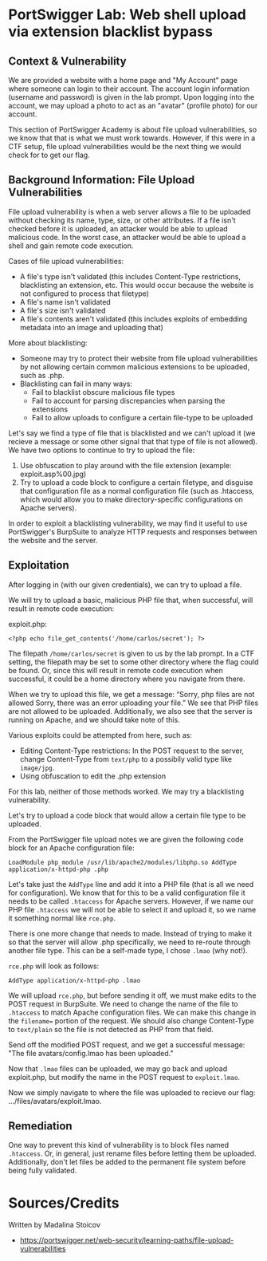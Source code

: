 # PortSwigger Lab: Web shell upload via extension blacklist bypass

## Context & Vulnerability

We are provided a website with a home page and "My Account" page where someone can login to their account. The account login information (username and password) is given in the lab prompt. Upon logging into the account, we may upload a photo to act as an "avatar" (profile photo) for our account. 

This section of PortSwigger Academy is about file upload vulnerabilities, so we know that that is what we must work towards. However, if this were in a CTF setup, file upload vulnerabilities would be the next thing we would check for to get our flag.

## Background Information: File Upload Vulnerabilities

File upload vulnerability is when a web server allows a file to be uploaded without checking its name, type, size, or other attributes. If a file isn't checked before it is uploaded, an attacker would be able to upload malicious code. In the worst case, an attacker would be able to upload a shell and gain remote code execution.

Cases of file upload vulnerabilities:
- A file's type isn't validated (this includes Content-Type restrictions, blacklisting an extension, etc. This would occur because the website is not configured to process that filetype)
- A file's name isn't validated
- A file's size isn't validated
- A file's contents aren't validated (this includes exploits of embedding metadata into an image and uploading that)

More about blacklisting:
- Someone may try to protect their website from file upload vulnerabilities by not allowing certain common malicious extensions to be uploaded, such as .php.
- Blacklisting can fail in many ways:
  	- Fail to blacklist obscure malicious file types
  	- Fail to account for parsing discrepancies when parsing the extensions
  	- Fail to allow uploads to configure a certain file-type to be uploaded

Let's say we find a type of file that is blacklisted and we can't upload it (we recieve a message or some other signal that that type of file is not allowed). We have two options to continue to try to upload the file:
1. Use obfuscation to play around with the file extension (example: exploit.asp%00.jpg)
2. Try to upload a code block to configure a certain filetype, and disguise that configuration file as a normal configuration file (such as .htaccess, which would allow you to make directory-specific configurations on Apache servers).

In order to exploit a blacklisting vulnerability, we may find it useful to use PortSwigger's BurpSuite to analyze HTTP requests and responses between the website and the server. 

## Exploitation

After logging in (with our given credentials), we can try to upload a file. 

We will try to upload a basic, malicious PHP file that, when successful, will result in remote code execution:

exploit.php:

`<?php echo file_get_contents('/home/carlos/secret'); ?>`

The filepath `/home/carlos/secret` is given to us by the lab prompt. In a CTF setting, the filepath may be set to some other directory where the flag could be found. Or, since this will result in remote code execution when successful, it could be a home directory where you navigate from there.

When we try to upload this file, we get a message: “Sorry, php files are not allowed Sorry, there was an error uploading your file.” We see that PHP files are not allowed to be uploaded. Additionally, we also see that the server is running on Apache, and we should take note of this.

Various exploits could be attempted from here, such as:
- Editing Content-Type restrictions: In the POST request to the server, change Content-Type from `text/php` to a possibily valid type like `image/jpg`.
- Using obfuscation to edit the .php extension

For this lab, neither of those methods worked. We may try a blacklisting vulnerability.

Let's try to upload a code block that would allow a certain file type to be uploaded.

From the PortSwigger file upload notes we are given the following code block for an Apache configuration file:

`LoadModule php_module /usr/lib/apache2/modules/libphp.so
      AddType application/x-httpd-php .php`

Let's take just the `AddType` line and add it into a PHP file (that is all we need for configuration). We know that for this to be a valid configuration file it needs to be called `.htaccess` for Apache servers. However, if we name our PHP file `.htaccess` we will not be able to select it and upload it, so we name it something normal like `rce.php`.

There is one more change that needs to made. Instead of trying to make it so that the server will allow .php specifically, we need to re-route through another file type. This can be a self-made type, I chose `.lmao` (why not!).

`rce.php` will look as follows:

`AddType application/x-httpd-php .lmao`

We will upload `rce.php`, but before sending it off, we must make edits to the POST request in BurpSuite. We need to change the name of the file to `.htaccess` to match Apache configuration files. We can make this change in the `filename=` portion of the request. We should also change Content-Type to `text/plain` so the file is not detected as PHP from that field.

Send off the modified POST request, and we get a successful message: "The file avatars/config.lmao has been uploaded."

Now that `.lmao` files can be uploaded, we may go back and upload exploit.php, but modify the name in the POST request to `exploit.lmao`. 

Now we simply navigate to where the file was uploaded to recieve our flag: .../files/avatars/exploit.lmao.

## Remediation

One way to prevent this kind of vulnerability is to block files named `.htaccess`. Or, in general, just rename files before letting them be uploaded. Additionally, don't let files be added to the permanent file system before being fully validated.

# Sources/Credits

Written by Madalina Stoicov

- https://portswigger.net/web-security/learning-paths/file-upload-vulnerabilities
